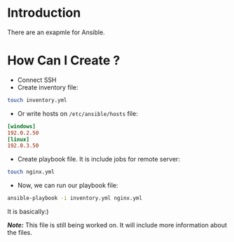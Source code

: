 # Introduction
There are an exapmle for Ansible. 

# How Can I Create ?

- Connect SSH
- Create inventory file:
```bash
touch inventory.yml
```
- Or write hosts on `/etc/ansible/hosts` file:
```ini
[windows]
192.0.2.50
[linux]
192.0.3.50
```
- Create playbook file. It is include jobs for remote server:
```bash
touch nginx.yml
````
- Now, we can run our playbook file:
```bash
ansible-playbook -i inventory.yml nginx.yml
```

It is basically:)

***Note:*** This file is still being worked on. It will include more information about the files.